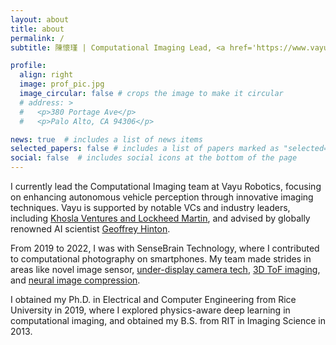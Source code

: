 ```yaml
---
layout: about
title: about
permalink: /
subtitle: 陳懷瑾 | Computational Imaging Lead, <a href='https://www.vayurobotics.com/'>Vayu Robotics</a>

profile:
  align: right
  image: prof_pic.jpg
  image_circular: false # crops the image to make it circular
  # address: >
  #   <p>380 Portage Ave</p>
  #   <p>Palo Alto, CA 94306</p>

news: true  # includes a list of news items
selected_papers: false # includes a list of papers marked as "selected={true}"
social: false  # includes social icons at the bottom of the page
---
```


I currently lead the Computational Imaging team at Vayu Robotics, focusing on enhancing autonomous vehicle perception through 
innovative imaging techniques. Vayu is supported by notable VCs and industry leaders, including 
[Khosla Ventures and Lockheed Martin](https://www.vayurobotics.com/press-releases/vayu-robotics-emerges-from-stealth-with-12-7-million-in-seed-funding-from-khosla-ventures-and-lockheed-martin-ventures), 
and advised by globally renowned AI scientist [Geoffrey Hinton](https://twitter.com/geoffreyhinton/status/1712171599636435105).

From 2019 to 2022, I was with SenseBrain Technology, where I contributed to computational photography on smartphones. 
My team made strides in areas like novel image sensor, [under-display camera tech](https://jnjaby.github.io/projects/UDC/), 
[3D ToF imaging](https://pages.cs.wisc.edu/~felipe/project-pages/2021-itof2dtof/), 
and [neural image compression](https://github.com/SenseBrain/JPD-SE). 

I obtained my Ph.D. in Electrical and Computer Engineering from Rice University in 2019, 
where I explored physics-aware deep learning in computational imaging, 
and obtained my B.S. from RIT in Imaging Science in 2013.

